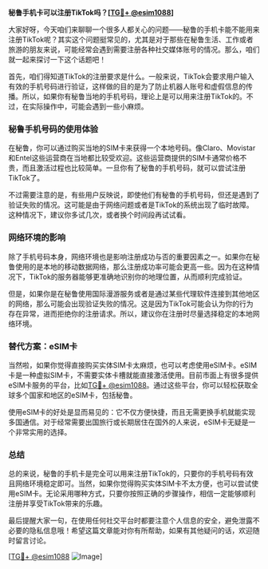 **秘鲁手机卡可以注册TikTok吗？[[TG💪+ @esim1088](https://t.me/s/esim1088)]**

大家好呀，今天咱们来聊聊一个很多人都关心的问题——秘鲁的手机卡能不能用来注册TikTok呢？其实这个问题挺常见的，尤其是对于那些在秘鲁生活、工作或者旅游的朋友来说，可能经常会遇到需要注册各种社交媒体账号的情况。那么，咱们就一起来探讨一下这个话题吧！

首先，咱们得知道TikTok的注册要求是什么。一般来说，TikTok会要求用户输入有效的手机号码进行验证，这样做的目的是为了防止机器人账号和虚假信息的传播。所以，如果你有秘鲁当地的手机号码，理论上是可以用来注册TikTok的。不过，在实际操作中，可能会遇到一些小麻烦。

### 秘鲁手机号码的使用体验

在秘鲁，你可以通过购买当地的SIM卡来获得一个本地号码。像Claro、Movistar和Entel这些运营商在当地都比较受欢迎。这些运营商提供的SIM卡通常价格不贵，而且激活过程也比较简单。一旦你有了秘鲁的手机号码，就可以尝试注册TikTok了。

不过需要注意的是，有些用户反映说，即使他们有秘鲁的手机号码，但还是遇到了验证失败的情况。这可能是由于网络问题或者是TikTok的系统出现了临时故障。这种情况下，建议你多试几次，或者换个时间段再试试看。

### 网络环境的影响

除了手机号码本身，网络环境也是影响注册成功与否的重要因素之一。如果你在秘鲁使用的是本地的移动数据网络，那么注册成功率可能会更高一些。因为在这种情况下，TikTok的服务器能够更准确地识别你的地理位置，从而顺利完成验证。

但是，如果你是在秘鲁使用国际漫游服务或者是通过某些代理软件连接到其他地区的网络，那么可能会出现验证失败的情况。这是因为TikTok可能会认为你的行为存在异常，进而拒绝你的注册请求。所以，建议你在注册时尽量选择稳定的本地网络环境。

### 替代方案：eSIM卡

当然啦，如果你觉得直接购买实体SIM卡太麻烦，也可以考虑使用eSIM卡。eSIM卡是一种虚拟SIM卡，不需要实体卡槽就能直接激活使用。目前市面上有很多提供eSIM卡服务的平台，比如[TG💪+ @esim1088](https://t.me/s/esim1088)。通过这些平台，你可以轻松获取全球多个国家和地区的eSIM卡，包括秘鲁。

使用eSIM卡的好处是显而易见的：它不仅方便快捷，而且无需更换手机就能实现多国通信。对于经常需要出国旅行或长期居住在国外的人来说，eSIM卡无疑是一个非常实用的选择。

### 总结

总的来说，秘鲁的手机卡是完全可以用来注册TikTok的，只要你的手机号码有效且网络环境稳定即可。当然，如果你觉得购买实体SIM卡不太方便，也可以尝试使用eSIM卡。无论采用哪种方式，只要你按照正确的步骤操作，相信一定能够顺利注册并享受TikTok带来的乐趣。

最后提醒大家一句，在使用任何社交平台时都要注意个人信息的安全，避免泄露不必要的隐私信息哦！希望这篇文章能对你有所帮助，如果有其他疑问的话，欢迎随时留言讨论。

[[TG💪+ @esim1088](https://t.me/s/esim1088) ![Image](https://i.postimg.cc/4NQfJmqS/Snipaste-2025-05-13-00-14-12.png)]